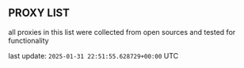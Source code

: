 ## PROXY LIST

all proxies in this list were collected from open sources and tested for functionality

last update: `2025-01-31 22:51:55.628729+00:00` UTC